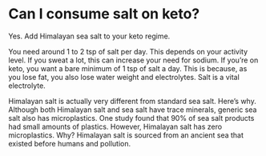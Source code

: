 # Can I consume salt on keto?

Yes. Add Himalayan sea salt to your keto regime.

You need around 1 to 2 tsp of salt per day. This depends on your activity level. If you sweat a lot, this can increase your need for sodium. If you’re on keto, you want a bare minimum of 1 tsp of salt a day. This is because, as you lose fat, you also lose water weight and electrolytes. Salt is a vital electrolyte.

Himalayan salt is actually very different from standard sea salt. Here’s why. Although both Himalayan salt and sea salt have trace minerals, generic sea salt also has microplastics. One study found that 90% of sea salt products had small amounts of plastics. However, Himalayan salt has zero microplastics. Why? Himalayan salt is sourced from an ancient sea that existed before humans and pollution.